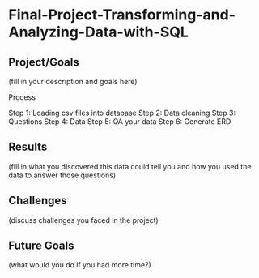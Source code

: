 # Final-Project-Transforming-and-Analyzing-Data-with-SQL

## Project/Goals
(fill in your description and goals here)

Process

Step 1: Loading csv files into database
Step 2: Data cleaning
Step 3: Questions
Step 4: Data
Step 5: QA your data
Step 6: Generate ERD 


## Results
(fill in what you discovered this data could tell you and how you used the data to answer those questions)

## Challenges 
(discuss challenges you faced in the project)

## Future Goals
(what would you do if you had more time?)










